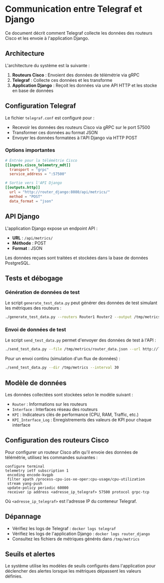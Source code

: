 # Communication entre Telegraf et Django

Ce document décrit comment Telegraf collecte les données des routeurs Cisco et les envoie à l'application Django.

## Architecture

L'architecture du système est la suivante :

1. **Routeurs Cisco** : Envoient des données de télémétrie via gRPC
2. **Telegraf** : Collecte ces données et les transforme
3. **Application Django** : Reçoit les données via une API HTTP et les stocke en base de données

## Configuration Telegraf

Le fichier `telegraf.conf` est configuré pour :

- Recevoir les données des routeurs Cisco via gRPC sur le port 57500
- Transformer ces données au format JSON
- Envoyer les données formatées à l'API Django via HTTP POST

### Options importantes

```conf
# Entrée pour la télémétrie Cisco
[[inputs.cisco_telemetry_mdt]]
  transport = "grpc"
  service_address = ":57500"

# Sortie vers l'API Django
[[outputs.http]]
  url = "http://router_django:8080/api/metrics/"
  method = "POST"
  data_format = "json"
```

## API Django

L'application Django expose un endpoint API :

- **URL** : `/api/metrics/`
- **Méthode** : POST
- **Format** : JSON

Les données reçues sont traitées et stockées dans la base de données PostgreSQL.

## Tests et débogage

### Génération de données de test

Le script `generate_test_data.py` peut générer des données de test simulant les métriques des routeurs :

```bash
./generate_test_data.py --routers Router1 Router2 --output /tmp/metrics/router_data.json --print
```

### Envoi de données de test

Le script `send_test_data.py` permet d'envoyer des données de test à l'API :

```bash
./send_test_data.py --file /tmp/metrics/router_data.json --url http://localhost:8080/api/metrics/
```

Pour un envoi continu (simulation d'un flux de données) :

```bash
./send_test_data.py --dir /tmp/metrics --interval 30
```

## Modèle de données

Les données collectées sont stockées selon le modèle suivant :

- `Router` : Informations sur les routeurs
- `Interface` : Interfaces réseau des routeurs
- `KPI` : Indicateurs clés de performance (CPU, RAM, Traffic, etc.)
- `KPI_Interface_Log` : Enregistrements des valeurs de KPI pour chaque interface

## Configuration des routeurs Cisco

Pour configurer un routeur Cisco afin qu'il envoie des données de télémétrie, utilisez les commandes suivantes :

```
configure terminal
telemetry ietf subscription 1
 encoding encode-kvgpb
 filter xpath /process-cpu-ios-xe-oper:cpu-usage/cpu-utilization
 stream yang-push
 update-policy periodic 60000
 receiver ip address <adresse_ip_telegraf> 57500 protocol grpc-tcp
```

Où `<adresse_ip_telegraf>` est l'adresse IP du conteneur Telegraf.

## Dépannage

- Vérifiez les logs de Telegraf : `docker logs telegraf`
- Vérifiez les logs de l'application Django : `docker logs router_django`
- Consultez les fichiers de métriques générés dans `/tmp/metrics`

## Seuils et alertes

Le système utilise les modèles de seuils configurés dans l'application pour déclencher des alertes lorsque les métriques dépassent les valeurs définies.